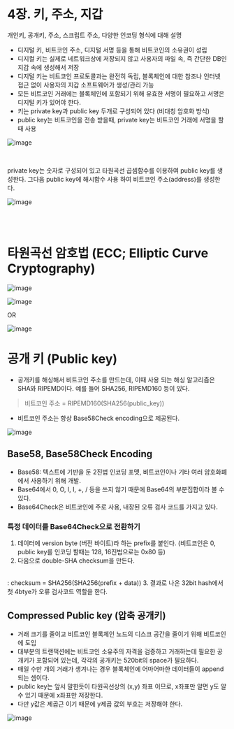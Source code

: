 # 4장. 키, 주소, 지갑

개인키, 공개키, 주소, 스크립트 주소, 다양한 인코딩 형식에 대해 설명


- 디지털 키, 비트코인 주소, 디지털 서명 등을 통해 비트코인의 소유권이 성립
- 디지컬 키는 실제로 네트워크상에 저장되지 않고 사용자의 파일 속, 즉 간단한 DB인 지갑 속에 생성해서 저장
- 디지털 키는 비트코인 프로토콜과는 완전히 독립, 블록체인에 대한 참조나 인터넷 접근 없이 사용자의 지갑 소프트웨어가 생성/관리 가능
- 모든 비트코인 거래에는 블록체인에 포함되기 위해 유효한 서명이 필요하고 서명은 디지털 키가 있어야 한다.
- 키는 private key과 public key 두개로 구성되어 있다 (비대칭 암호화 방식)
- public key는 비트코인을 전송 받을때, private key는 비트코인 거래에 서명을 할때 사용

![image](https://user-images.githubusercontent.com/20738369/115123268-2d427280-9ff7-11eb-8dce-df26cdfe4e3f.png)


<br />

private key는 숫자로 구성되어 있고 타원곡선 곱셈함수를 이용하여 public key를 생성한다.
그다음 public key에 해시함수 사용 하여 비트코인 주소(address)를 생성한다.

![image](https://user-images.githubusercontent.com/20738369/115123322-6ed31d80-9ff7-11eb-9843-8123d607cff2.png)

<br />
<br />

# 타원곡선 암호법 (ECC; Elliptic Curve Cryptography)


![image](https://user-images.githubusercontent.com/20738369/115123976-b4451a00-9ffa-11eb-8cfd-51cb1f9fdf39.png)

![image](https://user-images.githubusercontent.com/20738369/115124026-fa01e280-9ffa-11eb-8d1d-ce6ed6a304bb.png)

OR 

![image](https://user-images.githubusercontent.com/20738369/115124036-09812b80-9ffb-11eb-9957-4afcd4fc6b01.png)


# 공개 키 (Public key)

- 공개키를 해싱해서 비트코인 주소를 만드는데, 이때 사용 되는 해싱 알고리즘은 SHA와 RIPEMD이다. 예를 들어 SHA256, RIPEMD160 등이 있다.

> 비트코인 주소 = RIPEMD160(SHA256(public_key))


- 비트코인 주소는 항상 Base58Check encoding으로 제공된다.

![image](https://user-images.githubusercontent.com/20738369/115970129-76587080-a57b-11eb-9e98-7b6912445214.png)


## Base58, Base58Check Encoding

- Base58: 텍스트에 기반을 둔 2진법 인코딩 포맷, 비트코인이나 기타 여러 암호화폐에서 사용하기 위해 개발.
- Base64에서 0, O, l, I, +, / 등을 쓰지 않기 때문에 Base64의 부분집합이라 볼 수 있다.
- Base64Check은 비트코인에 주로 사용, 내장된 오류 검사 코드를 가지고 있다.

### 특정 데이터를 Base64Check으로 전환하기

1. 데이터에 version byte (버전 바이트)라 하는 prefix를 붙인다. (비트코인은 0, public key를 인코딩 할때는 128, 16진법으로는 0x80 등)
2. 다음으로 double-SHA checksum을 만든다. 
<br /> 
: checksum = SHA256(SHA256(prefix + data))
3. 결과로 나온 32bit hash에서 첫 4btye가 오류 검사코드 역할을 한다.

## Compressed Public key (압축 공개키)

- 거래 크기를 줄이고 비트코인 블록체인 노드의 디스크 공간을 줄이기 위해 비트코인에 도입
- 대부분의 트랜잭션에는 비트코인 소유주의 자격을 검증하고 거래하는데 필요한 공개키가 포함되어 있는데, 각각의 공개키는 520bit의 space가 필요하다.
- 매일 수만 개의 거래가 생겨나는 경우 블록체인에 어마어마한 데이터들이 append 되는 셈이다.
- public key는 앞서 말한듯이 타원곡선상의 (x,y) 좌표 이므로, x좌표만 알면 y도 알 수 있기 때문에 x좌표만 저장한다.
- 다만 y값은 제곱근 이기 때문에 y제곱 값의 부호는 저장해야 한다.

![image](https://user-images.githubusercontent.com/20738369/115971489-b7548300-a583-11eb-8aaf-224e605ba72c.png)



